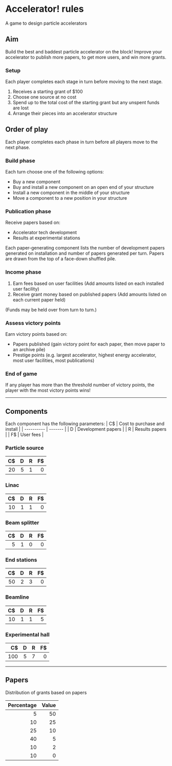# Accelerator! rules
A game to design particle accelerators

## Aim
Build the best and baddest particle accelerator on the block! Improve your accelerator to publish more papers, to get more users, and win more grants. 

### Setup
Each player completes each stage in turn before moving to the next stage.
1. Receives a starting grant of $100
2. Choose one source at no cost
3. Spend up to the total cost of the starting grant but any unspent funds are lost
4. Arrange their pieces into an accelerator structure

## Order of play
Each player completes each phase in turn before all players move to the next phase.

### Build phase
Each turn choose one of the following options:
* Buy a new component
* Buy and install a new component on an open end of your structure 
* Install a new component in the middle of your structure
* Move a component to a new position in your structure

### Publication phase
Receive papers based on:
* Accelerator tech development
* Results at experimental stations

Each paper-generating component lists the number of development papers generated on installation and number of papers generated per turn. Papers are drawn from the top of a face-down shuffled pile.

### Income phase
1. Earn fees based on user facilities (Add amounts listed on each installed user facility)
2. Receive grant money based on published papers (Add amounts listed on each current paper held)

(Funds may be held over from turn to turn.)

### Assess victory points
Earn victory points based on:
* Papers published (gain victory point for each paper, then move paper to an archive pile)
* Prestige points (e.g. largest accelerator, highest energy accelerator, most user facilities, most publications)

### End of game
If any player has more than the threshold number of victory points, the player with the most victory points wins!

---

## Components
Each component has the following parameters:
| C$ | Cost to purchase and install |
| ---------- | ------- |
| D | Development papers |
| R | Results papers |
| F$ | User fees |

### Particle source
| C$ | D | R | F$ |
| --: | --: | --: | --: |
| 20 | 5 | 1 | 0 |

### Linac
| C$ | D | R | F$ |
| --: | --: | --: | --: |
| 10 | 1 | 1 | 0 |

### Beam splitter
| C$ | D | R | F$ |
| --: | --: | --: | --: |
| 5 | 1 | 0 | 0 |

### End stations
| C$ | D | R | F$ |
| --: | --: | --: | --: |
| 50 | 2 | 3 | 0 |

### Beamline
| C$ | D | R | F$ |
| --: | --: | --: | --: |
| 10 | 1 | 1 | 5 |

### Experimental hall
| C$ | D | R | F$ |
| --: | --: | --: | --: |
| 100 | 5 | 7 | 0 |

---
## Papers

Distribution of grants based on papers

| Percentage | Value |
| ----------: | -------: |
| 5 | 50 |
| 10 | 25 |
| 25 | 10 |
| 40 | 5 |
| 10 | 2 |
| 10 | 0 |
